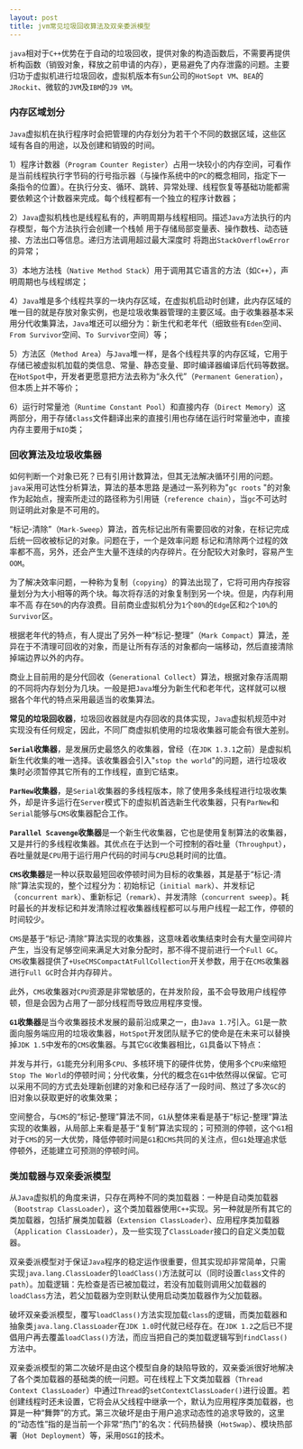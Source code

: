 ```yaml
---
layout: post
title: jvm常见垃圾回收算法及双亲委派模型
---
```

`java`相对于`C++`优势在于自动的垃圾回收，提供对象的构造函数后，不需要再提供析构函数（销毁对象，释放之前申请的内存），更易避免了内存泄露的问题。主要归功于虚拟机进行垃圾回收，虚拟机版本有`Sun`公司的`HotSopt VM`、`BEA`的`JRockit`、微软的`JVM`及`IBM`的`J9 VM`。

### 内存区域划分

`Java`虚拟机在执行程序时会把管理的内存划分为若干个不同的数据区域，这些区域有各自的用途，以及创建和销毁的时间。

1）程序计数器（`Program Counter Register`）占用一块较小的内存空间，可看作是当前线程执行字节码的行号指示器（与操作系统中的`PC`的概念相同，指定下一条指令的位置）。在执行分支、循环、跳转、异常处理、线程恢复等基础功能都需要依赖这个计数器来完成。每个线程都有一个独立的程序计数器；

2）`Java`虚拟机栈也是线程私有的，声明周期与线程相同。描述`Java`方法执行的内存模型，每个方法执行会创建一个栈帧 用于存储局部变量表、操作数栈、动态链接、方法出口等信息。递归方法调用超过最大深度时 将跑出`StackOverflowError`的异常；

3）本地方法栈（`Native Method Stack`）用于调用其它语言的方法（如`C++`），声明周期也与线程绑定；
<!-- more -->
4）`Java`堆是多个线程共享的一块内存区域，在虚拟机启动时创建，此内存区域的唯一目的就是存放对象实例，也是垃圾收集器管理的主要区域。由于收集器基本采用分代收集算法，`Java`堆还可以细分为：新生代和老年代（细致些有`Eden`空间、`From Survivor`空间、`To Survivor`空间）等；

5）方法区（`Method Area`）与`Java`堆一样，是各个线程共享的内存区域，它用于存储已被虚拟机加载的类信息、常量、静态变量、即时编译器编译后代码等数据。在`HotSpot`中，开发者更愿意把方法去称为“永久代”（`Permanent Generation`），但本质上并不等价；

6）运行时常量池（`Runtime Constant Pool`）和直接内存（`Direct Memory`）这两部分，用于存储`class`文件翻译出来的直接引用也存储在运行时常量池中，直接内存主要用于`NIO`类；

### 回收算法及垃圾收集器

如何判断一个对象已死？已有引用计数算法，但其无法解决循环引用的问题。`java`采用可达性分析算法，算法的基本思路 是通过一系列称为"`gc roots` "的对象作为起始点，搜索所走过的路径称为引用链（`reference chain`），当`gc`不可达时 则证明此对象是不可用的。

“标记-清除”（`Mark-Sweep`）算法，首先标记出所有需要回收的对象，在标记完成后统一回收被标记的对象。问题在于，一个是效率问题 标记和清除两个过程的效率都不高，另外，还会产生大量不连续的内存碎片。在分配较大对象时，容易产生`OOM`。

为了解决效率问题，一种称为复制（`copying`）的算法出现了，它将可用内存按容量划分为大小相等的两个块。每次将存活的对象复制到另一个块。但是，内存利用率不高 存在`50%`的内存浪费。目前商业虚拟机分为`1`个`80%`的`Edge`区和`2`个`10%`的`Survivor`区。

根据老年代的特点，有人提出了另外一种“标记-整理”（`Mark Compact`）算法，差异在于不清理可回收的对象，而是让所有存活的对象都向一端移动，然后直接清除掉端边界以外的内存。

商业上目前用的是分代回收（`Generational Collect`）算法，根据对象存活周期的不同将内存划分为几块。一般是把`Java`堆分为新生代和老年代，这样就可以根据各个年代的特点采用最适当的收集算法。

**常见的垃圾回收器**，垃圾回收器就是内存回收的具体实现，`Java`虚拟机规范中对实现没有任何规定，因此，不同厂商虚拟机使用的垃圾收集器可能会有很大差别。

**`Serial`收集器**，是发展历史最悠久的收集器，曾经（在`JDK 1.3.1`之前）是虚拟机新生代收集的唯一选择。该收集器会引入"`stop the world`"的问题，进行垃圾收集时必须暂停其它所有的工作线程，直到它结束。

**`ParNew`收集器**，是`Serial`收集器的多线程版本，除了使用多条线程进行垃圾收集外，却是许多运行在`Server`模式下的虚拟机首选新生代收集器，只有`ParNew`和`Serial`能够与`CMS`收集器配合工作。

**`Parallel Scavenge`收集器**是一个新生代收集器，它也是使用复制算法的收集器，又是并行的多线程收集器。其优点在于达到一个可控制的吞吐量（`Throughput`），吞吐量就是`CPU`用于运行用户代码的时间与`CPU`总耗时间的比值。

**`CMS`收集器**是一种以获取最短回收停顿时间为目标的收集器，其是基于“标记-清除”算法实现的，整个过程分为：初始标记（`initial mark`）、并发标记（`concurrent mark`）、重新标记（`remark`）、并发清除（`concurrent sweep`）。耗时最长的并发标记和并发清除过程收集器线程都可以与用户线程一起工作，停顿的时间较少。

`CMS`是基于“标记-清除”算法实现的收集器，这意味着收集结束时会有大量空间碎片产生，当没有足够空间来满足大对象分配时，那不得不提前进行一个`Full GC`。`CMS`收集器提供了`+UseCMSCompactAtFullCollection`开关参数，用于在`CMS`收集器进行`Full GC`时合并内存碎片。

此外，`CMS`收集器对`CPU`资源是非常敏感的，在并发阶段，虽不会导致用户线程停顿，但是会因为占用了一部分线程而导致应用程序变慢。

**`G1`收集器**是当今收集器技术发展的最前沿成果之一，由`Java 1.7`引入。`G1`是一款面向服务端应用的垃圾收集器，`HotSpot`开发团队赋予它的使命是在未来可以替换掉`JDK 1.5`中发布的`CMS`收集器。与其它`GC`收集器相比，`G1`具备以下特点：

并发与并行，`G1`能充分利用多`CPU`、多核环境下的硬件优势，使用多个`CPU`来缩短`Stop The World`的停顿时间；分代收集，分代的概念在`G1`中依然得以保留。它可以采用不同的方式去处理新创建的对象和已经存活了一段时间、熬过了多次`GC`的旧对象以获取更好的收集效果；

空间整合，与`CMS`的“标记-整理”算法不同，`G1`从整体来看是基于“标记-整理”算法实现的收集器，从局部上来看是基于“复制”算法实现的；可预测的停顿，这个`G1`相对于`CMS`的另一大优势，降低停顿时间是`G1`和`CMS`共同的关注点，但`G1`处理追求低停顿外，还能建立可预测的停顿时间。	

### 类加载器与双亲委派模型

从`Java`虚拟机的角度来讲，只存在两种不同的类加载器：一种是自动类加载器（`Bootstrap ClassLoader`），这个类加载器使用`C++`实现。另一种就是所有其它的类加载器，包括扩展类加载器（`Extension ClassLoader`）、应用程序类加载器（`Application ClassLoader`），及一些实现了`ClassLoader`接口的自定义类加载器。

双亲委派模型对于保证`Java`程序的稳定运作很重要，但其实现却非常简单，只需实现`java.lang.ClassLoader`的`loadClass()`方法就可以（同时设置`class`文件的`path`）。加载逻辑：先检查是否已被加载过，若没有加载则调用父加载器的`loadClass`方法，若父加载器为空则默认使用启动类加载器作为父加载器。

破坏双亲委派模型，覆写`loadClass()`方法实现加载`class`的逻辑，而类加载器和抽象类`java.lang.ClassLoader`在`JDK 1.0`时代就已经存在。在`JDK 1.2`之后已不提倡用户再去覆盖`loadClass()`方法，而应当把自己的类加载逻辑写到`findClass()`方法中。

双亲委派模型的第二次破坏是由这个模型自身的缺陷导致的，双亲委派很好地解决了各个类加载器的基础类的统一问题。可在线程上下文类加载器（`Thread Context ClassLoader`）中通过`Thread`的`setContextClassLoader()`进行设置。若创建线程时还未设置，它将会从父线程中继承一个，默认为应用程序类加载器，也算是一种“舞弊”的方式。第三次破坏是由于用户追求动态性的追求导致的，这里的“动态性”指的是当前一个非常“热门”的名次：代码热替换（`HotSwap`）、模块热部署（`Hot Deployment`）等，采用`OSGI`的技术。







